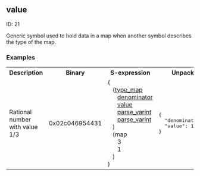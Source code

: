 ## value

ID: 21

Generic symbol used to hold data in a map when another symbol describes the type of the map.

### Examples

<table><tr><th>Description</th><th>Binary</th><th>S-expression</th><th>Unpacked</th></tr><tr><td>Rational number with value 1/3</td><td>0x02c046954431</td><td>(<br>&nbsp;&nbsp;&nbsp;(<a href="./type_map.md">type_map</a> <br>&nbsp;&nbsp;&nbsp;&nbsp;&nbsp;&nbsp;<a href="./denominator.md">denominator</a> <br>&nbsp;&nbsp;&nbsp;&nbsp;&nbsp;&nbsp;<a href="./value.md">value</a> <br>&nbsp;&nbsp;&nbsp;&nbsp;&nbsp;&nbsp;<a href="./parse_varint.md">parse_varint</a> <br>&nbsp;&nbsp;&nbsp;&nbsp;&nbsp;&nbsp;<a href="./parse_varint.md">parse_varint</a><br>&nbsp;&nbsp;&nbsp;) <br>&nbsp;&nbsp;&nbsp;(map <br>&nbsp;&nbsp;&nbsp;&nbsp;&nbsp;&nbsp;3 <br>&nbsp;&nbsp;&nbsp;&nbsp;&nbsp;&nbsp;1<br>&nbsp;&nbsp;&nbsp;)<br>)</td><td><pre>{
  "denominator": 3,
  "value": 1
}</pre></td></table>